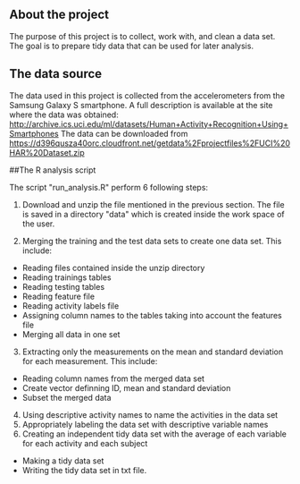 ## About the project
The purpose of this project is to collect, work with, and clean a data set. The goal is to prepare tidy data that can be used for later analysis. 
## The data source
The data used in this project is collected from the accelerometers from the Samsung Galaxy S smartphone. A full description is available at the site where the data was obtained:
http://archive.ics.uci.edu/ml/datasets/Human+Activity+Recognition+Using+Smartphones
The data can be downloaded from https://d396qusza40orc.cloudfront.net/getdata%2Fprojectfiles%2FUCI%20HAR%20Dataset.zip

##The R analysis script

The script "run_analysis.R" perform 6 following steps:

1. Download and unzip the file mentioned in the previous section. The file is saved in a directory "data" which is created inside the work space of the user.  

2. Merging the training and the test data sets to create one data set. This include:
* Reading files contained inside the unzip directory
* Reading trainings tables
* Reading testing tables
* Reading feature file 
* Reading activity labels file
* Assigning column names to the tables taking into account the features file 
* Merging all data in one set

3. Extracting only the measurements on the mean and standard deviation for each measurement. This include:
* Reading column names from the merged data set
* Create vector definning ID, mean and standard deviation
* Subset the merged data
4. Using descriptive activity names to name the activities in the data set
5. Appropriately labeling the data set with descriptive variable names
6. Creating an independent tidy data set with the average of each variable for each activity and each subject
* Making a tidy data set
* Writing the tidy data set in txt file.

